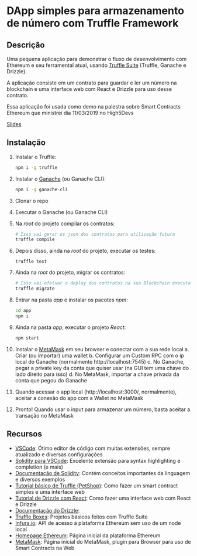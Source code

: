 # DApp simples para armazenamento de número com Truffle Framework

## Descrição

Uma pequena aplicação para demonstrar o fluxo de desenvolvimento com Ethereum e seu ferramental atual, usando [Truffle Suite](https://truffleframework.com/) (Truffle, Ganache e Drizzle).

A aplicação consiste em um contrato para guardar e ler um número na blockchain e uma interface web com React e Drizzle para uso desse contrato.

Essa aplicação foi usada como demo na palestra sobre Smart Contracts Ethereum que ministrei dia 11/03/2019 no High5Devs

[Slides](http://bit.ly/h5d-contracts)

## Instalação

1. Instalar o Truffle: 
    ``` bash
    npm i -g truffle
    ```

0. Instalar o [Ganache](https://truffleframework.com/ganache) (ou Ganache CLI):
    ``` bash
    npm i -g ganache-cli
    ```

0. Clonar o repo

0. Executar o Ganache (ou Ganache CLI)

0. Na *root* do projeto compilar os contratos:
    ``` bash
    # Isso vai gerar os json dos contratos para utilização futura
    truffle compile
    ```

0. Depois disso, ainda na *root* do projeto, executar os testes:
    ```
    truffle test
    ```

0. Ainda na *root* do projeto, migrar os contratos:
    ```bash
    # Isso vai efetuar o deploy dos contratos na sua Blockchain executada pelo Ganache
    truffle migrate
    ```

0. Entrar na pasta *app* e instalar os pacotes *npm*:
    ``` bash
    cd app
    npm i
    ```

0. Ainda na pasta *app*, executar o projeto *React*:
    ``` bash
    npm start
    ```

0. Instalar o [MetaMask](https://metamask.io/) em seu browser e conectar com a sua rede local
   a. Criar (ou importar) uma wallet
   b. Configurar um Custom RPC com o ip local do Ganache (normalmente http://localhost:7545)
   c. No Ganache, pegar a private key da conta que quiser usar (na GUI tem uma chave do lado direito para isso)
   d. No MetaMask, importar a chave privada da conta que pegou do Ganache

0. Quando acessar o app local (http://localhost:3000/, normalmente), aceitar a conexão do app com a Wallet no MetaMask

0. Pronto! Quando usar o input para armazenar um número, basta aceitar a transação no MetaMask

## Recursos
- [VSCode](https://code.visualstudio.com/): Ótimo editor de código com muitas extensões, sempre atualizado e diversas configurações
- [Solidity para VSCode](https://marketplace.visualstudio.com/items?itemName=JuanBlanco.solidity): Excelente extensão para syntax highlighting e completion (e mais)
- [Documentação de Solidity](https://solidity.readthedocs.io/en/latest/): Contém conceitos importantes da linguagem e diversos exemplos
- [Tutorial básico de Truffle (PetShop)](https://truffleframework.com/tutorials/pet-shop): Como fazer um smart contract simples e uma interface web
- [Tutorial de Drizzle com React](https://truffleframework.com/tutorials/getting-started-with-drizzle-and-react): Como fazer uma interface web com React e Drizzle
- [Documentação do Drizzle](https://truffleframework.com/docs/drizzle/getting-started/contract-interaction): 
- [Truffle Boxes](https://truffleframework.com/boxes): Projetos básicos feitos com Truffle Suite
- [Infura.io](https://infura.io/): API de acesso à plataforma Ethereum sem uso de um node local
- [Homepage Ethereum](https://www.ethereum.org/): Página inicial da plataforma Ethereum
- [MetaMask](https://metamask.io/): Página inicial do MetaMask, plugin para Browser para uso de Smart Contracts na Web